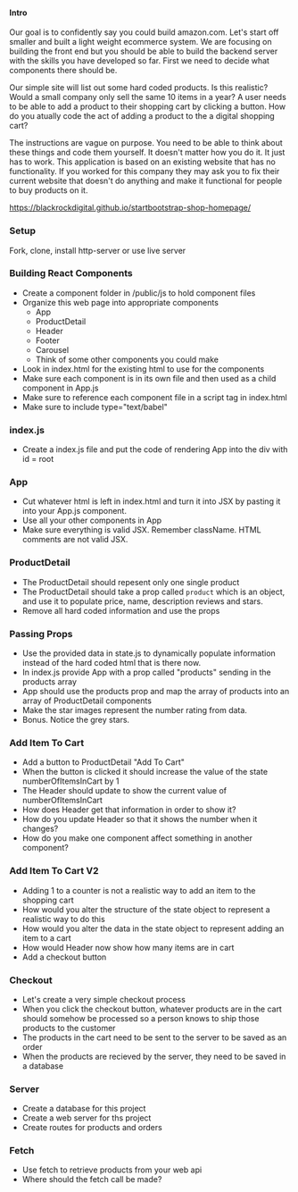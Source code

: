#### Intro
Our goal is to confidently say you could build amazon.com. Let's start off smaller and built a light weight ecommerce system. We are focusing on building the front end but you should be able to build the backend server with the skills you have developed so far. First we need to decide what components there should be. 

Our simple site will list out some hard coded products. Is this realistic? Would a small company only sell the same 10 items in a year? A user needs to be able to add a product to their shopping cart by clicking a button. How do you atually code the act of adding a product to the a digital shopping cart? 

The instructions are vague on purpose. You need to be able to think about these things and code them yourself. It doesn't matter how you do it. It just has to work. This application is based on an existing website that has no functionality. If you worked for this company they may ask you to fix their current website that doesn't do anything and make it functional for people to buy products on it.


https://blackrockdigital.github.io/startbootstrap-shop-homepage/

### Setup
Fork, clone, install http-server or use live server

### Building React Components
 * Create a component folder in /public/js to hold component files
 * Organize this web page into appropriate components
   * App
   * ProductDetail
   * Header
   * Footer
   * Carousel
   * Think of some other components you could make
* Look in index.html for the existing html to use for the components
* Make sure each component is in its own file and then used as a child component in App.js
* Make sure to reference each component file in a script tag in index.html
* Make sure to include type="text/babel"

### index.js
* Create a index.js file and put the code of rendering App into the div with id = root

### App 
* Cut whatever html is left in index.html and turn it into JSX by pasting it into your App.js component. 
* Use all your other components in App
* Make sure everything is valid JSX. Remember className. HTML comments are not valid JSX.

### ProductDetail
* The ProductDetail should repesent only one single product
* The ProductDetail should take a prop called `product` which is an object, and use it to populate price, name, description reviews and stars.
* Remove all hard coded information and use the props

### Passing Props
* Use the provided data in state.js to dynamically populate information instead of the hard coded html that is there now.
* In index.js provide App with a prop called "products" sending in the products array 
* App should use the products prop and map the array of products into an array of ProductDetail components
* Make the star images represent the number rating from data.
* Bonus. Notice the grey stars.

### Add Item To Cart
* Add a button to ProductDetail "Add To Cart"
* When the button is clicked it should increase the value of the state numberOfItemsInCart by 1
* The Header should update to show the current value of numberOfItemsInCart
* How does Header get that information in order to show it?
* How do you update Header so that it shows the number when it changes?
* How do you make one component affect something in another component?


### Add Item To Cart V2
* Adding 1 to a counter is not a realistic way to add an item to the shopping cart
* How would you alter the structure of the state object to represent a realistic way to do this
* How would you alter the data in the state object to represent adding an item to a cart
* How would Header now show how many items are in cart
* Add a checkout button

### Checkout
* Let's create a very simple checkout process
* When you click the checkout button, whatever products are in the cart should somehow be processed so a person knows to ship those products to the customer
* The products in the cart need to be sent to the server to be saved as an order
* When the products are recieved by the server, they need to be saved in a database 



### Server
* Create a database for this project
* Create a web server for ths project
* Create routes for products and orders


### Fetch
* Use fetch to retrieve products from your web api
* Where should the fetch call be made?
